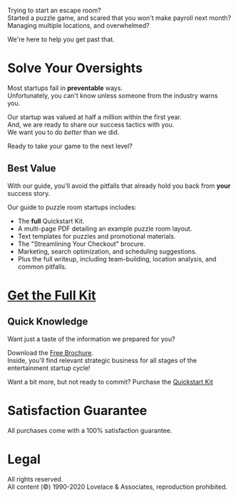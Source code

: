 Trying to start an escape room?  
Started a puzzle game, and scared that you won't make payroll next month?  
Managing multiple locations, and overwhelmed?

We're here to help you get past that.

# Solve Your Oversights
Most startups fail in **preventable** ways.  
Unfortunately, you can't know unless someone from the industry warns you.  

Our startup was valued at half a million within the first year.  
And, we are ready to share our success tactics with you.  
We want you to do *better* than we did.  

Ready to take your game to the next level?

## Best Value
With our guide, you'll avoid the pitfalls that already hold you back from **your** success story.

Our guide to puzzle room startups includes:
- The **full** Quickstart Kit.  
- A multi-page PDF detailing an example puzzle room layout.  
- Text templates for puzzles and promotional materials.  
- The "Streamlining Your Checkout" brocure.  
- Marketing, search optimization, and scheduling suggestions.  
- Plus the full writeup, including team-building, location analysis, and common pitfalls.

[Get the Full Kit](/buy/)  
===

## Quick Knowledge
Want just a taste of the information we prepared for you?  

Download the [Free Brochure](/free/).  
Inside, you'll find relevant strategic business for all stages of the entertainment startup cycle!

Want a bit more, but not ready to commit?
Purchase the [Quickstart Kit](/buy/#quickstart)  

# Satisfaction Guarantee
All purchases come with a 100% satisfaction guarantee.  

# Legal
All rights reserved.  
All content (&copy;) 1990-2020 Lovelace & Associates, reproduction prohibited.
